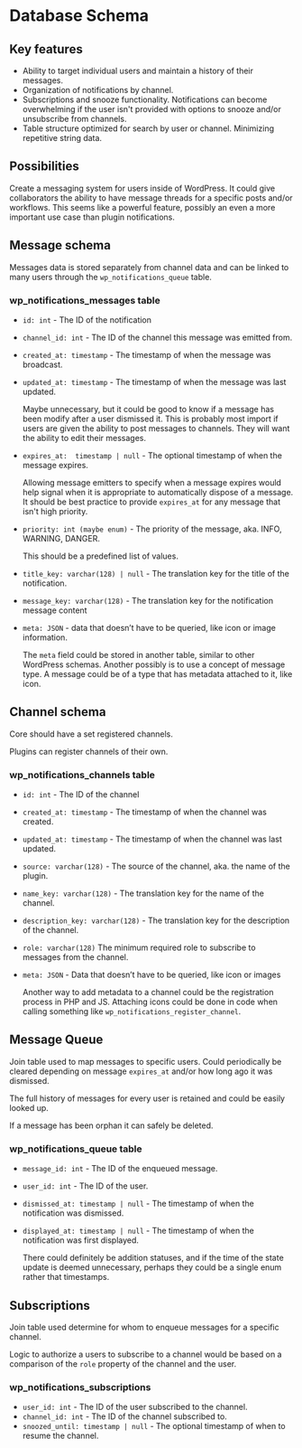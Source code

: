 # Database Schema

## Key features

- Ability to target individual users and maintain a history of their messages.
- Organization of notifications by channel.
- Subscriptions and snooze functionality. Notifications can become overwhelming if the user isn't provided with options to snooze and/or unsubscribe from channels.
- Table structure optimized for search by user or channel. Minimizing repetitive string data.

## Possibilities

Create a messaging system for users inside of WordPress. It could give collaborators the ability to have message threads for a specific posts and/or workflows. This seems like a powerful feature, possibly an even a more important use case than plugin notifications.

## Message schema

Messages data is stored separately from channel data and can be linked to many users through
the `wp_notifications_queue` table.

### wp_notifications_messages table

- `id: int` - The ID of the notification
- `channel_id: int` - The ID of the channel this message was emitted from.
- `created_at: timestamp` - The timestamp of when the message was broadcast.
- `updated_at: timestamp` - The timestamp of when the message was last updated.

  Maybe unnecessary, but it could be good to know if a message has been modify after a user dismissed it. This is probably most import if users are given the ability to post messages to channels. They will want the ability to edit their messages.

- `expires_at:  timestamp | null` - The optional timestamp of when the message expires.

  Allowing message emitters to specify when a message expires would help signal when it is appropriate to automatically dispose of a message. It should be best practice to provide `expires_at` for any message that isn't high priority.

- `priority: int (maybe enum)` - The priority of the message, aka. INFO, WARNING, DANGER.

  This should be a predefined list of values.

- `title_key: varchar(128) | null` - The translation key for the title of the notification.

- `message_key: varchar(128)` - The translation key for the notification message content

- `meta: JSON` - data that doesn’t have to be queried, like icon or image information.

  The `meta` field could be stored in another table, similar to other WordPress schemas. Another possibly is to use a concept of message type. A message could be of a type that has metadata attached to it, like icon.

## Channel schema

Core should have a set registered channels.

Plugins can register channels of their own.

### wp_notifications_channels table

- `id: int` - The ID of the channel
- `created_at: timestamp` - The timestamp of when the channel was created.
- `updated_at: timestamp` - The timestamp of when the channel was last updated.
- `source: varchar(128)` - The source of the channel, aka. the name of the plugin.
- `name_key: varchar(128)` - The translation key for the name of the channel.
- `description_key: varchar(128)` - The translation key for the description of the channel.
- `role: varchar(128)` The minimum required role to subscribe to messages from the channel.
- `meta: JSON` - Data that doesn’t have to be queried, like icon or images

  Another way to add metadata to a channel could be the registration process in PHP and JS. Attaching icons could be done in code when calling something like `wp_notifications_register_channel`.

## Message Queue

Join table used to map messages to specific users. Could periodically be cleared depending on message `expires_at` and/or how long ago it was dismissed.

The full history of messages for every user is retained and could be easily looked up.

If a message has been orphan it can safely be deleted.

### wp_notifications_queue table

- `message_id: int` - The ID of the enqueued message.
- `user_id: int` - The ID of the user.
- `dismissed_at: timestamp | null` - The timestamp of when the notification was dismissed.
- `displayed_at: timestamp | null` - The timestamp of when the notification was first displayed.

  There could definitely be addition statuses, and if the time of the state update is deemed unnecessary, perhaps they could be a single enum rather that timestamps.

## Subscriptions

Join table used determine for whom to enqueue messages for a specific channel.

Logic to authorize a users to subscribe to a channel would be based on a comparison of the `role` property of the channel and the user.

### wp_notifications_subscriptions

- `user_id: int` - The ID of the user subscribed to the channel.
- `channel_id: int` - The ID of the channel subscribed to.
- `snoozed_until: timestamp | null` - The optional timestamp of when to resume the channel.
